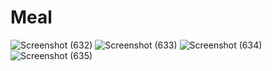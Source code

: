 # Meal 

![Screenshot (632)](https://github.com/user-attachments/assets/8dcf50ec-3c55-4349-af94-92b3f19208ad)
![Screenshot (633)](https://github.com/user-attachments/assets/ce231123-cd2e-454d-8f97-2c9dbf62186a)
![Screenshot (634)](https://github.com/user-attachments/assets/08bdd8b4-e1c9-4519-8cfe-cb42981a7b66)
![Screenshot (635)](https://github.com/user-attachments/assets/0413959b-22da-49eb-a009-bbf1aa8352b1)
